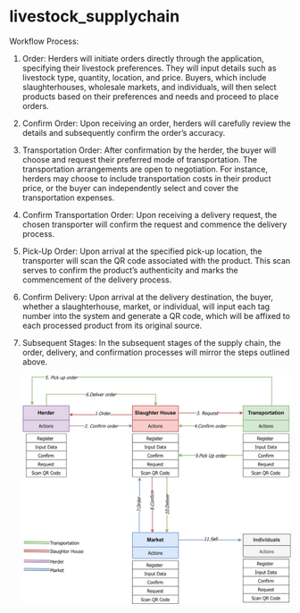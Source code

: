 # livestock_supplychain
Workflow Process:
1. Order: Herders will initiate orders directly through the application, specifying their livestock preferences. They will input details such as livestock type, quantity, location, and price. Buyers, which include slaughterhouses, wholesale markets, and individuals, will then select products based on their preferences and needs and proceed to place orders.

2. Confirm Order: Upon receiving an order, herders will carefully review the details and subsequently confirm the order’s accuracy.

3. Transportation Order: After confirmation by the herder, the buyer will choose and request their preferred mode of transportation. The transportation arrangements are open to negotiation. For instance, herders may choose to include transportation costs in their product price, or the buyer can independently select and cover the transportation expenses.

4. Confirm Transportation Order: Upon receiving a delivery request, the chosen transporter will confirm the request and commence the delivery process.

5. Pick-Up Order: Upon arrival at the specified pick-up location, the transporter will scan the QR code associated with the product. This scan serves to confirm the product’s authenticity and marks the commencement of the delivery process.

6. Confirm Delivery: Upon arrival at the delivery destination, the buyer, whether a slaughterhouse, market, or individual, will input each tag number into the system and generate a QR code, which will be affixed to each processed product from its original source.

7. Subsequent Stages: In the subsequent stages of the supply chain, the order, delivery, and confirmation processes will mirror the steps outlined above.

   ![Workflow](Dapp_workflow.png)
